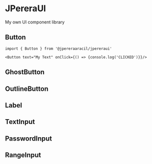 # JPereraUI
My own UI component library

## Button
```[typescript jsx]
import { Button } from '@jpereraaracil/jpereraui'

<Button text="My Text" onClick={() => {console.log('CLICKED')}}/>
```

## GhostButton

## OutlineButton

## Label

## TextInput

## PasswordInput

## RangeInput

